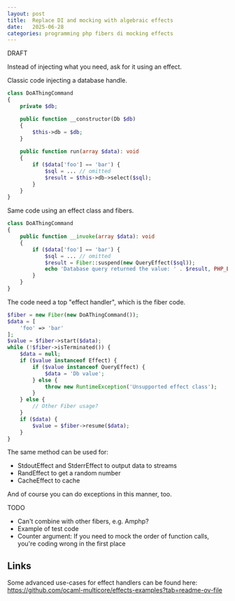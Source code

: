 ```yaml
---
layout: post
title:  Replace DI and mocking with algebraic effects
date:   2025-06-28
categories: programming php fibers di mocking effects
---
```


DRAFT

Instead of injecting what you need, ask for it using an effect.

Classic code injecting a database handle.

```php
class DoAThingCommand
{
    private $db;

    public function __constructor(Db $db)
    {
        $this->db = $db;
    }
    
    public function run(array $data): void
    {
        if ($data['foo'] == 'bar') {
            $sql = ... // omitted
            $result = $this->db->select($sql);
        }
    }
}
```

Same code using an effect class and fibers.

```php
class DoAThingCommand
{
    public function __invoke(array $data): void
    {
        if ($data['foo'] == 'bar') {
            $sql = ... // omitted
            $result = Fiber::suspend(new QueryEffect($sql));
            echo 'Database query returned the value: ' . $result, PHP_EOL;
        }
    }
}

```

The code need a top "effect handler", which is the fiber code.

```php
$fiber = new Fiber(new DoAThingCommand());
$data = [
    'foo' => 'bar'
];
$value = $fiber->start($data);
while (!$fiber->isTerminated()) {
    $data = null;
    if ($value instanceof Effect) {
        if ($value instanceof QueryEffect) {
            $data = 'Db value';
        } else {
            throw new RuntimeException('Unsupported effect class');
        }
    } else {
        // Other Fiber usage?
    }
    if ($data) {
        $value = $fiber->resume($data);
    }
}
```

The same method can be used for:

* StdoutEffect and StderrEffect to output data to streams
* RandEffect to get a random number
* CacheEffect to cache

And of course you can do exceptions in this manner, too.

TODO

* Can't combine with other fibers, e.g. Amphp?
* Example of test code
* Counter argument: If you need to mock the order of function calls, you're coding wrong in the first place

## Links

Some advanced use-cases for effect handlers can be found here: https://github.com/ocaml-multicore/effects-examples?tab=readme-ov-file
